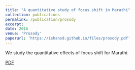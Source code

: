 ```yaml
---
title: "A quantitative study of focus shift in Marathi"
collection: publications
permalink: /publication/prosody
excerpt: 
date: 2016
venue: 'Prosody'
paperurl: 'https://ishansd.github.io/files/prosody.pdf'
---
```

We study the quantitative effects of focus shift for Marathi.

[PDF](https://www.researchgate.net/profile/Niramay_Sanghvi/publication/301291050_A_Quantitative_Study_of_Focus_Shift_in_Marathi/links/570fc38a08ae1c8b7c5599cf/A-Quantitative-Study-of-Focus-Shift-in-Marathi.pdf')
